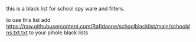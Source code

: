 this is a black list for school spy ware and filters.

to use this list add https://raw.githubusercontent.com/Rafidaone/schoolblacklist/main/schooldns.txt.txt to your pihole black lists
